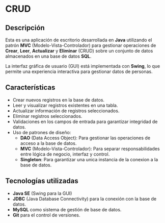 # CRUD

## Descripción

Esta es una aplicación de escritorio desarrollada en **Java** utilizando el patrón **MVC** (Modelo-Vista-Controlador) para gestionar operaciones de **Crear**, **Leer**, **Actualizar** y **Eliminar** (CRUD) sobre un conjunto de datos almacenados en una base de datos **SQL**.

La interfaz gráfica de usuario (GUI) está implementada con **Swing**, lo que permite una experiencia interactiva para gestionar datos de personas.

## Características

- Crear nuevos registros en la base de datos.
- Leer y visualizar registros existentes en una tabla.
- Actualizar información de registros seleccionados.
- Eliminar registros seleccionados.
- Validaciones en los campos de entrada para garantizar integridad de datos.
- Uso de patrones de diseño:
  - **DAO** (Data Access Object): Para gestionar las operaciones de acceso a la base de datos.
  - **MVC** (Modelo-Vista-Controlador): Para separar responsabilidades entre lógica de negocio, interfaz y control.
  - **Singleton**: Para garantizar una unica instancia de la conexion a la base de datos.

## Tecnologías utilizadas

- **Java SE** (Swing para la GUI)
- **JDBC** (Java Database Connectivity) para la conexión con la base de datos.
- **MySQL** como sistema de gestión de base de datos.
- **Git** para el control de versiones.
 
